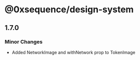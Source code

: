# @0xsequence/design-system

## 1.7.0

### Minor Changes

- Added NetworkImage and withNetwork prop to TokenImage
